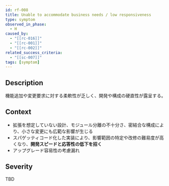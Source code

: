```yaml
---
id: rf-008
title: Unable to accommodate business needs / low responsiveness
type: symptom
observed_in_phase:
  - H
caused_by:
  - "[[rc-016]]"
  - "[[rc-001]]"
  - "[[rc-002]]"
related_success_criteria:
  - "[[sc-007]]"
tags: [symptom]
---
```


## Description
機能追加や変更要求に対する柔軟性が乏しく、開発や構成の硬直性が露呈する。

## Context
- 拡張を想定していない設計、モジュール分離の不十分さ、密結合な構成により、小さな変更にも広範な影響が生じる  
- スパゲッティコード化した実装により、影響範囲の特定や改修の難易度が高くなり、**開発スピードと応答性の低下を招く**  
- アップグレード容易性の考慮漏れ

## Severity
TBD

